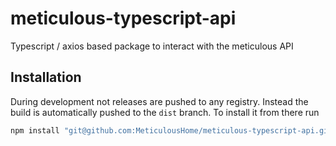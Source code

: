 # meticulous-typescript-api

Typescript / axios based package to interact with the meticulous API

## Installation

During development not releases are pushed to any registry. Instead the build is automatically pushed to the `dist` branch.
To install it from there run

```typescript
npm install "git@github.com:MeticulousHome/meticulous-typescript-api.git#dist"
```
